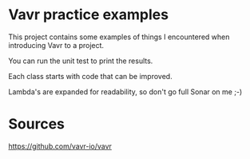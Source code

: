# Vavr practice examples

This project contains some examples of things I encountered when introducing Vavr to a project.

You can run the unit test to print the results.

Each class starts with code that can be improved.

Lambda's are  expanded for readability, so don't go full Sonar on me ;-) 



# Sources

https://github.com/vavr-io/vavr